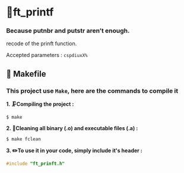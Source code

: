 # 🔢ft_printf
### Because putnbr and putstr aren’t enough.
recode of the prinft function.

Accepted parameters : `cspdiuxX%`

## 🔩 Makefile

### This project use `Make`, here are the commands to compile it

**1. 🗜️Compiling the project :**

```shell
$ make
```

**2. 🧹Cleaning all binary (.o) and executable files (.a) :**

```shell
$ make fclean
```

**3. ✏️To use it in your code, simply include it's header :**

```C
#include "ft_prinft.h"
```
